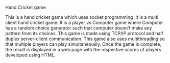 Hand Cricket game

This is a hand cricket game which uses socket programming .It is a multi client hand cricket game. It is a player vs Computer game  where Computer has a random choice generator such that computer doesn’t make any pattern from its choices. This game is  made using TCP/IP protocol and half duplex server-client communication. This game also uses multithreading so that multiple players can play simultaneously. Once the game is complete, the result is displayed in a web page with the respective scores of players developed using HTML.


